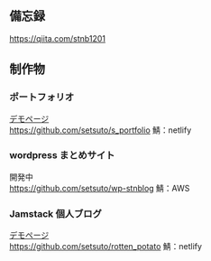 ## 備忘録

https://qiita.com/stnb1201

## 制作物

### ポートフォリオ

[デモページ](https://stnb-portfolio.netlify.app/)  
https://github.com/setsuto/s_portfolio
鯖：netlify

### wordpress まとめサイト

開発中  
https://github.com/setsuto/wp-stnblog
鯖：AWS

### Jamstack 個人ブログ

[デモページ](https://rotten-potato.netlify.app/)  
https://github.com/setsuto/rotten_potato
鯖：netlify
